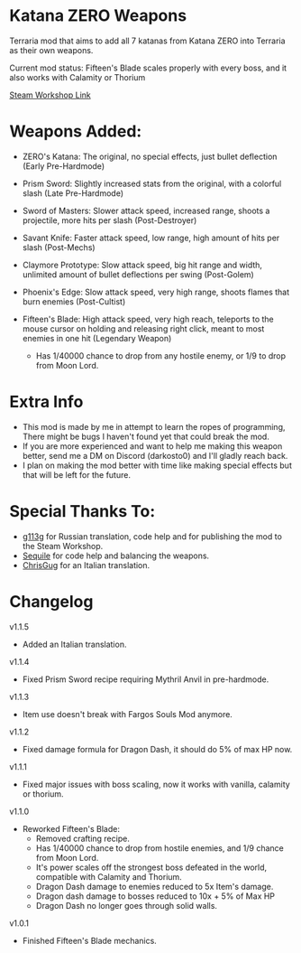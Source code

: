 # Katana ZERO Weapons
Terraria mod that aims to add all 7 katanas from Katana ZERO into Terraria as their own weapons.

Current mod status: Fifteen's Blade scales properly with every boss, and it also works with Calamity or Thorium

[Steam Workshop Link](https://steamcommunity.com/sharedfiles/filedetails/?id=3289273898)

# Weapons Added:
- ZERO's Katana: The original, no special effects, just bullet deflection 
(Early Pre-Hardmode)

- Prism Sword: Slightly increased stats from the original, with a colorful slash 
(Late Pre-Hardmode)

- Sword of Masters: Slower attack speed, increased range, shoots a projectile, more hits per slash (Post-Destroyer)

- Savant Knife: Faster attack speed, low range, high amount of hits per slash (Post-Mechs)

- Claymore Prototype: Slow attack speed, big hit range and width, unlimited amount of bullet deflections per swing (Post-Golem)

- Phoenix's Edge: Slow attack speed, very high range, shoots flames that burn enemies (Post-Cultist)

- Fifteen's Blade: High attack speed, very high reach, teleports to the mouse cursor on holding and releasing right click, meant to most enemies in one hit (Legendary Weapon)
	- Has 1/40000 chance to drop from any hostile enemy, or 1/9 to drop from Moon Lord.

# Extra Info
- This mod is made by me in attempt to learn the ropes of programming, There might be bugs I haven't found yet that could break the mod.
- If you are more experienced and want to help me making this weapon better, send me a DM on Discord (darkosto0) and I'll gladly reach back.
- I plan on making the mod better with time like making special effects but that will be left for the future.

# Special Thanks To:
- [g113g](https://github.com/g113g) for Russian translation, code help and for publishing the mod to the Steam Workshop.
- [Sequile](https://github.com/Sequile) for code help and balancing the weapons.
- [ChrisGug](https://steamcommunity.com/id/ChrisGug) for an Italian translation.

# Changelog
v1.1.5
- Added an Italian translation.

v1.1.4
- Fixed Prism Sword recipe requiring Mythril Anvil in pre-hardmode.

v1.1.3
- Item use doesn't break with Fargos Souls Mod anymore.

v1.1.2
- Fixed damage formula for Dragon Dash, it should do 5% of max HP now.

v1.1.1
- Fixed major issues with boss scaling, now it works with vanilla, calamity or thorium.

v1.1.0
- Reworked Fifteen's Blade:
	- Removed crafting recipe.
	- Has 1/40000 chance to drop from hostile enemies, and 1/9 chance from Moon Lord.
	- It's power scales off the strongest boss defeated in the world, compatible with Calamity and Thorium.
	- Dragon Dash damage to enemies reduced to 5x Item's damage.
	- Dragon dash damage to bosses reduced to 10x + 5% of Max HP
	- Dragon Dash no longer goes through solid walls.

v1.0.1
- Finished Fifteen's Blade mechanics.